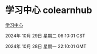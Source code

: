 # 学习中心 colearnhub
[学习中心](http://219.139.197.74:56308/colearnhub/)

2024年 10月 29日 星期二 06:10:01 CST

2024年 10月 28日 星期一 22:10:01 GMT
